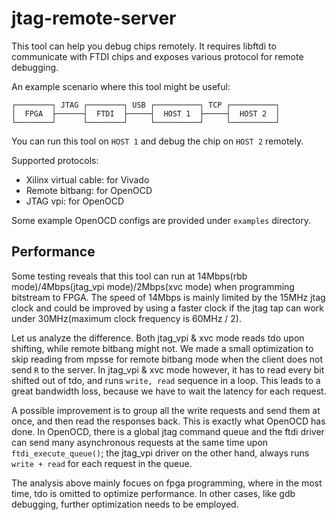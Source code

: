# jtag-remote-server

This tool can help you debug chips remotely. It requires libftdi to communicate with FTDI chips and exposes various protocol for remote debugging.

An example scenario where this tool might be useful:

```
┌────────┐ JTAG ┌────────┐ USB ┌──────────┐ TCP ┌──────────┐
│  FPGA  ├──────┤  FTDI  ├─────┤  HOST 1  ├─────┤  HOST 2  │
└────────┘      └────────┘     └──────────┘     └──────────┘
```

You can run this tool on `HOST 1` and debug the chip on `HOST 2` remotely.

Supported protocols:

- Xilinx virtual cable: for Vivado
- Remote bitbang: for OpenOCD
- JTAG vpi: for OpenOCD

Some example OpenOCD configs are provided under `examples` directory.

## Performance

Some testing reveals that this tool can run at 14Mbps(rbb mode)/4Mbps(jtag_vpi mode)/2Mbps(xvc mode) when programming bitstream to FPGA. The speed of 14Mbps is mainly limited by the 15MHz jtag clock and could be improved by using a faster clock if the jtag tap can work under 30MHz(maximum clock frequency is 60MHz / 2).

Let us analyze the difference. Both jtag_vpi & xvc mode reads tdo upon shifting, while remote bitbang might not. We made a small optimization to skip reading from mpsse for remote bitbang mode when the client does not send `R` to the server. In jtag_vpi & xvc mode however, it has to read every bit shifted out of tdo, and runs `write, read` sequence in a loop. This leads to a great bandwidth loss, because we have to wait the latency for each request.

A possible improvement is to group all the write requests and send them at once, and then read the responses back. This is exactly what OpenOCD has done. In OpenOCD, there is a global jtag command queue and the ftdi driver can send many asynchronous requests at the same time upon `ftdi_execute_queue()`; the jtag_vpi driver on the other hand, always runs `write + read` for each request in the queue.

The analysis above mainly focues on fpga programming, where in the most time, tdo is omitted to optimize performance. In other cases, like gdb debugging, further optimization needs to be employed.